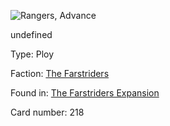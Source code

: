 
![Rangers, Advance](https://warhammerunderworlds.com/wp-content/uploads/sites/6/2018/03/218_ENG.png)

undefined

Type: Ploy

Faction: [The Farstriders](/factions/the-farstriders.md)

Found in: [The Farstriders Expansion](/locations/the-farstriders-expansion.md)

Card number: 218
